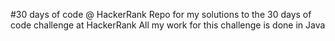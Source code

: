 #30 days of code @ HackerRank
Repo for my solutions to the 30 days of code challenge at HackerRank
All my work for this challenge is done in Java